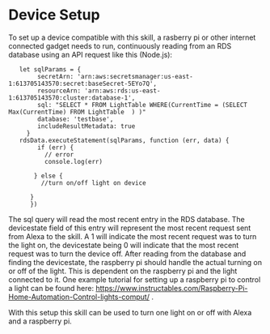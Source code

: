 # Device Setup
To set up a device compatible with this skill, a rasberry pi or other internet connected gadget needs to run, continuously reading from an RDS database using an API request like this (Node.js):
```
   let sqlParams = {
        secretArn: 'arn:aws:secretsmanager:us-east-1:613705143570:secret:baseSecret-5EYo7Q',
        resourceArn: 'arn:aws:rds:us-east-1:613705143570:cluster:database-1',
        sql: "SELECT * FROM LightTable WHERE(CurrentTime = (SELECT Max(CurrentTime) FROM LightTable  ) )"
        database: 'testbase',
        includeResultMetadata: true
     }
   rdsData.executeStatement(sqlParams, function (err, data) {
        if (err) {
          // error
          console.log(err)

       } else {
         //turn on/off light on device

      }
      })
```

The sql query will read the most recent entry in the RDS database. The devicestate field of this entry will represent the most recent request sent from Alexa to the skill. A 1 will indicate the most recent request was to turn the light on, the devicestate being 0 will indicate that the most recent request was to turn the device off. After reading from the database and finding the devicestate, the raspberry pi should handle the actual turning on or off of the light. This is dependent on the raspberry pi and the light connected to it. One example tutorial for setting up a raspberry pi to control a light can be found here: https://www.instructables.com/Raspberry-Pi-Home-Automation-Control-lights-comput/ .

With this setup this skill can be used to turn one light on or off with Alexa and a raspberry pi.
